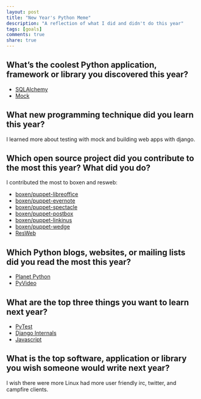 ```yaml
---
layout: post
title: "New Year's Python Meme"
description: "A reflection of what I did and didn't do this year"
tags: [goals]
comments: true
share: true
---
```



What’s the coolest Python application, framework or library you discovered this year?
----------------------------------------------------------------------------------------
* [SQLAlchemy](http://www.sqlalchemy.org/)
* [Mock](http://www.voidspace.org.uk/python/mock/)

What new programming technique did you learn this year?
----------------------------------------------------------------------------------------
I learned more about testing with mock and building web apps with django.

Which open source project did you contribute to the most this year? What did you do?
----------------------------------------------------------------------------------------
I contributed the most to boxen and resweb:

* [boxen/puppet-libreoffice](https://github.com/boxen/puppet-libreoffice)
* [boxen/puppet-evernote](https://github.com/boxen/puppet-evernote)
* [boxen/puppet-spectacle](https://github.com/boxen/puppet-spectacle)
* [boxen/puppet-postbox](https://github.com/boxen/puppet-postbox)
* [boxen/puppet-linkinus](https://github.com/boxen/puppet-linkinus)
* [boxen/puppet-wedge](https://github.com/boxen/puppet-wedge)
* [ResWeb](https://github.com/Pyres/resweb)

Which Python blogs, websites, or mailing lists did you read the most this year?
----------------------------------------------------------------------------------------
* [Planet Python](http://planet.python.org/)
* [PyVideo](http://pyvideo.org/)

What are the top three things you want to learn next year?
----------------------------------------------------------------------------------------
* [PyTest](http://pytest.org/latest/)
* [Django Internals](https://www.djangoproject.com/)
* [Javascript](https://developer.mozilla.org/en-US/docs/Web/JavaScript)

What is the top software, application or library you wish someone would write next year?
----------------------------------------------------------------------------------------
I wish there were more Linux had more user friendly irc, twitter, and campfire
clients.
